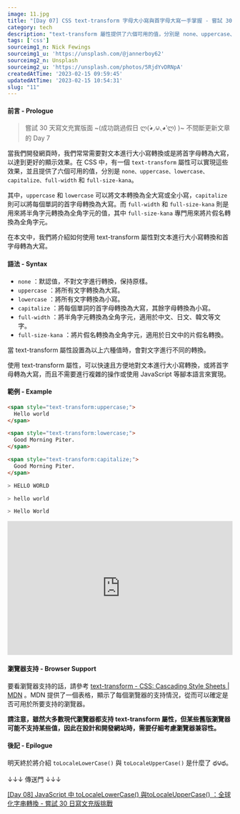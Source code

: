```yaml
---
image: 11.jpg
title: "[Day 07] CSS text-transform 字母大小寫與首字母大寫一手掌握 - 嘗試 30 日寫文充版挑戰"
category: tech
description: "text-transform 屬性提供了六個可用的值，分別是 none、uppercase、lowercase、capitalize、full-width 和 full-size-kana。其中，uppercase 和 lowercase 可以將文本轉換為全大寫或全小寫，capitalize 則可以將每個單詞的首字母轉換為大寫。"
tags: ['css']
sourceimg1_n: Nick Fewings
sourceimg1_u: 'https://unsplash.com/@jannerboy62'
sourceimg2_n: Unsplash
sourceimg2_u: 'https://unsplash.com/photos/5RjdYvDRNpA'
createdAtTime: '2023-02-15 09:59:45'
updatedAtTime: '2023-02-15 10:54:31'
slug: "11"
---
```


#### 前言 - Prologue

> 嘗試 30 天寫文充實版面 ~(成功跳過假日 ლ(́◕◞౪◟◕‵ლ) )~ 不間斷更新文章的 Day 7

當我們開發網頁時，我們常常需要對文本進行大小寫轉換或是將首字母轉為大寫，以達到更好的顯示效果。在 CSS 中，有一個 `text-transform` 屬性可以實現這些效果，並且提供了六個可用的值，分別是 `none、uppercase、lowercase、capitalize、full-width` 和 `full-size-kana`。

其中，`uppercase` 和 `lowercase` 可以將文本轉換為全大寫或全小寫，`capitalize` 則可以將每個單詞的首字母轉換為大寫。而 `full-width` 和 `full-size-kana` 則是用來將半角字元轉換為全角字元的值，其中 `full-size-kana` 專門用來將片假名轉換為全角字元。

在本文中，我們將介紹如何使用 text-transform 屬性對文本進行大小寫轉換和首字母轉為大寫。

#### 語法 - Syntax

- `none` ：默認值，不對文字進行轉換，保持原樣。
- `uppercase` ：將所有文字轉換為大寫。
- `lowercase` ：將所有文字轉換為小寫。
- `capitalize` ：將每個單詞的首字母轉換為大寫，其餘字母轉換為小寫。
- `full-width` ：將半角字元轉換為全角字元，適用於中文、日文、韓文等文字。
- `full-size-kana` ：將片假名轉換為全角字元，適用於日文中的片假名轉換。

當 text-transform 屬性設置為以上六種值時，會對文字進行不同的轉換。

使用 text-transform 屬性，可以快速且方便地對文本進行大小寫轉換，或將首字母轉為大寫，而且不需要進行複雜的操作或使用 JavaScript 等腳本語言來實現。

#### 範例 - Example

```html
<span style="text-transform:uppercase;">
  Hello world
</span>

<span style="text-transform:lowercase;">
  Good Morning Piter.
</span>

<span style="text-transform:capitalize;">
  Good Morning Piter.
</span>
```
```python
> HELLO WORLD

> hello world

> Hello World
```

<iframe height="300" style="width: 100%;" scrolling="no" title="Text-transform" src="https://codepen.io/Rei_Kama414/embed/preview/Jjajegr?default-tab=html%2Cresult&theme-id=dark" frameborder="no" loading="lazy" allowtransparency="true" allowfullscreen="true">
  See the Pen <a href="https://codepen.io/Rei_Kama414/pen/Jjajegr">
  Text-transform</a> by RKM (<a href="https://codepen.io/Rei_Kama414">@Rei_Kama414</a>)
  on <a href="https://codepen.io">CodePen</a>.
</iframe>

#### 瀏覽器支持 - Browser Support

要看瀏覽器支持的話，請參考 [text-transform - CSS: Cascading Style Sheets | MDN](https://developer.mozilla.org/en-US/docs/Web/CSS/text-transform#browser_compatibility) 。MDN 提供了一個表格，顯示了每個瀏覽器的支持情況，從而可以確定是否可用於所要支持的瀏覽器。

**請注意，雖然大多數現代瀏覽器都支持 text-transform 屬性，但某些舊版瀏覽器可能不支持某些值，因此在設計和開發網站時，需要仔細考慮瀏覽器兼容性。**

#### 後記 - Epilogue

明天終於將介紹 `toLocaleLowerCase()` 與 `toLocaleUpperCase()` 是什麼了 థ౪థ。 

↓↓↓ 傳送門 ↓↓↓

[[Day 08] JavaScript 中 toLocaleLowerCase() 與toLocaleUpperCase() ：全球化字串轉換 - 嘗試 30 日寫文充版挑戰](12)